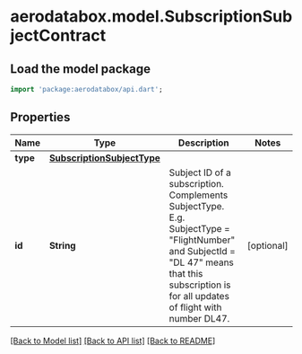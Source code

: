 # aerodatabox.model.SubscriptionSubjectContract

## Load the model package
```dart
import 'package:aerodatabox/api.dart';
```

## Properties
Name | Type | Description | Notes
------------ | ------------- | ------------- | -------------
**type** | [**SubscriptionSubjectType**](SubscriptionSubjectType.md) |  | 
**id** | **String** | Subject ID of a subscription. Complements SubjectType.    E.g. SubjectType = \"FlightNumber\" and SubjectId = \"DL 47\" means that this  subscription is for all updates of flight with number DL47. | [optional] 

[[Back to Model list]](../README.md#documentation-for-models) [[Back to API list]](../README.md#documentation-for-api-endpoints) [[Back to README]](../README.md)


